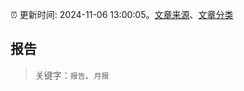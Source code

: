 :alarm_clock: 更新时间: 2024-11-06 13:00:05。[文章来源](/README.md)、[文章分类](/TAGS.md)

## 报告


> 关键字：`报告`、`月报`



